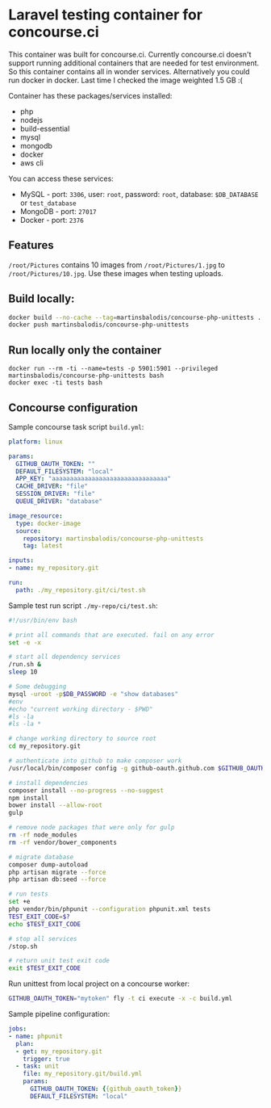 # Laravel testing container for concourse.ci
This container was built for concourse.ci. Currently concourse.ci doesn't 
support running additional containers that are needed for test environment. 
So this container contains all in wonder services. Alternatively you could run 
docker in docker. Last time I checked the image weighted 1.5 GB :(


Container has these packages/services installed:

 * php
 * nodejs
 * build-essential
 * mysql
 * mongodb
 * docker
 * aws cli

You can access these services:

 * MySQL - port: `3306`, user: `root`, password: `root`, database: `$DB_DATABASE` or `test_database`
 * MongoDB - port: `27017`
 * Docker - port: `2376`
 
## Features

`/root/Pictures` contains 10 images from `/root/Pictures/1.jpg` to `/root/Pictures/10.jpg`.
Use these images when testing uploads.

## Build locally:

```bash
docker build --no-cache --tag=martinsbalodis/concourse-php-unittests .
docker push martinsbalodis/concourse-php-unittests
```

## Run locally only the container

```
docker run --rm -ti --name=tests -p 5901:5901 --privileged martinsbalodis/concourse-php-unittests bash
docker exec -ti tests bash
```

## Concourse configuration

Sample concourse task script `build.yml`:

```yml
platform: linux

params:
  GITHUB_OAUTH_TOKEN: ""
  DEFAULT_FILESYSTEM: "local"
  APP_KEY: "aaaaaaaaaaaaaaaaaaaaaaaaaaaaaaaa"
  CACHE_DRIVER: "file"
  SESSION_DRIVER: "file"
  QUEUE_DRIVER: "database"

image_resource:
  type: docker-image
  source:
    repository: martinsbalodis/concourse-php-unittests
    tag: latest

inputs:
- name: my_repository.git

run:
  path: ./my_repository.git/ci/test.sh
```


Sample test run script `./my-repo/ci/test.sh`:

```bash
#!/usr/bin/env bash

# print all commands that are executed. fail on any error
set -e -x

# start all dependency services
/run.sh &
sleep 10

# Some debugging
mysql -uroot -p$DB_PASSWORD -e "show databases"
#env
#echo "current working directory - $PWD"
#ls -la
#ls -la *

# change working directory to source root
cd my_repository.git

# authenticate into github to make composer work
/usr/local/bin/composer config -g github-oauth.github.com $GITHUB_OAUTH_TOKEN

# install dependencies
composer install --no-progress --no-suggest
npm install
bower install --allow-root
gulp

# remove node packages that were only for gulp
rm -rf node_modules
rm -rf vendor/bower_components

# migrate database
composer dump-autoload
php artisan migrate --force
php artisan db:seed --force

# run tests
set +e
php vendor/bin/phpunit --configuration phpunit.xml tests
TEST_EXIT_CODE=$?
echo $TEST_EXIT_CODE

# stop all services
/stop.sh

# return unit test exit code
exit $TEST_EXIT_CODE
```

Run unittest from local project on a concourse worker:

```bash
GITHUB_OAUTH_TOKEN="mytoken" fly -t ci execute -x -c build.yml
```

Sample pipeline configuration:

```yml
jobs:
- name: phpunit
  plan:
  - get: my_repository.git
    trigger: true
  - task: unit
    file: my_repository.git/build.yml
    params:
      GITHUB_OAUTH_TOKEN: {{github_oauth_token}}
      DEFAULT_FILESYSTEM: "local"
```